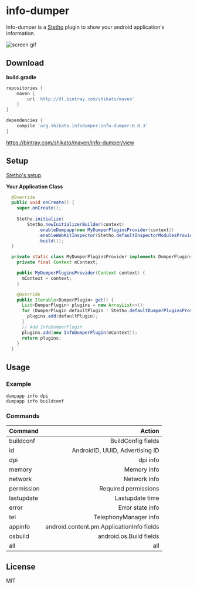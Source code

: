 # info-dumper
Info-dumper is a [Stetho](http://facebook.github.io/stetho/) plugin to show your android application's information.  

![screen gif](http://38.media.tumblr.com/aa7134963258048bfe1758fbaa821111/tumblr_np2dmkXiOC1ro6w1ho1_500.gif)


## Download 

**build.gradle**
``` groovy
repositories {
    maven {
        url 'http://dl.bintray.com/shikato/maven'
    }
} 

dependencies {
    compile 'org.shikato.infodumper:info-dumper:0.0.3'
}
``` 
https://bintray.com/shikato/maven/info-dumper/view

## Setup 
[Stetho's setup](http://facebook.github.io/stetho/).

**Your Application Class**
```java
  @Override
  public void onCreate() {
    super.onCreate();
    
    Stetho.initialize(
        Stetho.newInitializerBuilder(context)
            .enableDumpapp(new MyDumperPluginsProvider(context))
            .enableWebKitInspector(Stetho.defaultInspectorModulesProvider(context))
            .build());
  }

  private static class MyDumperPluginsProvider implements DumperPluginsProvider {
    private final Context mContext;

    public MyDumperPluginsProvider(Context context) {
      mContext = context;
    }

    @Override
    public Iterable<DumperPlugin> get() {
      List<DumperPlugin> plugins = new ArrayList<>();
      for (DumperPlugin defaultPlugin : Stetho.defaultDumperPluginsProvider(mContext).get()) {
        plugins.add(defaultPlugin);
      }
      // Add InfoDumperPlugin
      plugins.add(new InfoDumperPlugin(mContext));
      return plugins;
    }
  }
``` 

## Usage 

### Example
```
dumpapp info dpi
dumpapp info buildconf
```

### Commands
| Command | Action |
|:-----------|------------:|
| buildconf   |BuildConfig fields|
| id     | AndroidID, UUID, Advertising ID|
| dpi       |        dpi info|
| memory         |  Memory info|
| network    |     Network info|
| permission       |  Required permissions|
| lastupdate    |     Lastupdate time|
| error    |     Error state info|
| tel    |     TelephonyManager info|
| appinfo    |     android.content.pm.ApplicationInfo fields|
| osbuild    |    android.os.Build fields|
| all    |     all |



## License
MIT
